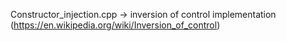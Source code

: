 Constructor_injection.cpp ->  inversion of control implementation (https://en.wikipedia.org/wiki/Inversion_of_control)
